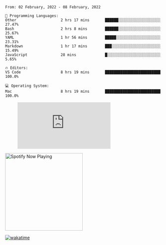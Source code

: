 <!--START_SECTION:waka-->
```text
From: 02 February, 2022 - 08 February, 2022

💬 Programming Languages: 
Other                    2 hrs 17 mins       ██████░░░░░░░░░░░░░░░░░░░   27.47% 
Bash                     2 hrs 8 mins        ██████░░░░░░░░░░░░░░░░░░░   25.67% 
YAML                     1 hr 56 mins        █████░░░░░░░░░░░░░░░░░░░░   23.31% 
Markdown                 1 hr 17 mins        ███░░░░░░░░░░░░░░░░░░░░░░   15.49% 
JavaScript               28 mins             █░░░░░░░░░░░░░░░░░░░░░░░░   5.65%

🔥 Editors: 
VS Code                  8 hrs 19 mins       █████████████████████████   100.0%

💻 Operating System: 
Mac                      8 hrs 19 mins       █████████████████████████   100.0%

```


<!--END_SECTION:waka-->

<figure><embed src="https://wakatime.com/share/@gregnrobinson/001c6d31-0c95-44f9-b6d7-9fd705354f62.svg"></embed></figure>

[<img src="https://spotify-playing-gregnrobinson.vercel.app/api/spotify/?background_color=transparent&border_color=transparent" alt="Spotify Now Playing" width="250" />](https://open.spotify.com/user/gregnrobinson-ca)

[![wakatime](https://wakatime.com/badge/user/37718f76-572e-4513-b2c5-41c4d93d287a.svg)](https://wakatime.com/@37718f76-572e-4513-b2c5-41c4d93d287a)




